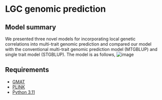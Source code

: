 # LGC genomic prediction

## Model summary
We presented three novel models for incorporating local genetic correlations into multi-trait genomic prediction and compared our model with the conventional multi-trait genomic prediction model (MTGBLUP) and single trait model (STGBLUP). The model is as follows,
![image](https://github.com/Tengjun0520/lgc_genomic_prediction/model.png)

## Requirements
- [GMAT](https://github.com/chaoning/GMAT)
- [PLINK](https://www.cog-genomics.org/plink/)
- [Python 3.11](https://www.python.org/)

## 
